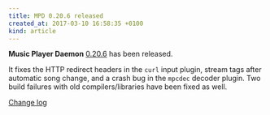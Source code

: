 ```yaml
---
title: MPD 0.20.6 released
created_at: 2017-03-10 16:58:35 +0100
kind: article
---
```


**Music Player Daemon**
[0.20.6](/download/mpd/0.20/mpd-0.20.6.tar.xz)
has been released.

It fixes the HTTP redirect headers in the `curl` input plugin, stream
tags after automatic song change, and a crash bug in the `mpcdec`
decoder plugin.  Two build failures with old compilers/libraries have
been fixed as well.

[Change log](https://raw.githubusercontent.com/MusicPlayerDaemon/MPD/v0.20.6/NEWS)
